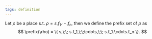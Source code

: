 ```yaml
---
tags: definition
---
```


Let $\rho$ be a place s.t. $\rho = s.f_1.\cdots.f_n$, then we define the prefix set of $\rho$ as
$$
\prefix(\rho) = \{ s,\;\; s.f_1,\;\;\cdots,\;\; s.f_1.\cdots.f_n \}.
$$
